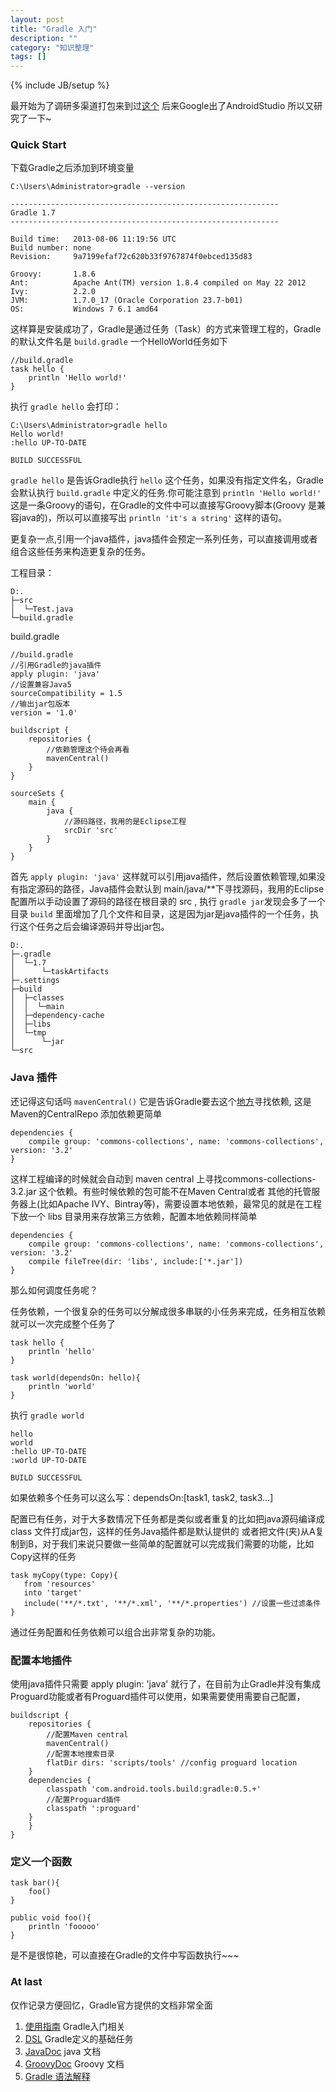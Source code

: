 ```yaml
---
layout: post
title: "Gradle 入门"
description: ""
category: "知识整理"
tags: []
---
```

{% include JB/setup %}

最开始为了调研多渠道打包来到过[这个](http://tools.android.com/) 后来Google出了AndroidStudio 所以又研究了一下~

### Quick Start

下载Gradle之后添加到环境变量

```
C:\Users\Administrator>gradle --version

------------------------------------------------------------
Gradle 1.7
------------------------------------------------------------

Build time:   2013-08-06 11:19:56 UTC
Build number: none
Revision:     9a7199efaf72c620b33f9767874f0ebced135d83

Groovy:       1.8.6
Ant:          Apache Ant(TM) version 1.8.4 compiled on May 22 2012
Ivy:          2.2.0
JVM:          1.7.0_17 (Oracle Corporation 23.7-b01)
OS:           Windows 7 6.1 amd64
```
这样算是安装成功了，Gradle是通过任务（Task）的方式来管理工程的，Gradle的默认文件名是 `build.gradle` 一个HelloWorld任务如下

```
//build.gradle
task hello {
    println 'Hello world!'
}
```
执行 `gradle hello` 会打印：

```
C:\Users\Administrator>gradle hello
Hello world!
:hello UP-TO-DATE

BUILD SUCCESSFUL

```

`gradle hello` 是告诉Gradle执行 `hello` 这个任务，如果没有指定文件名，Gradle会默认执行 `build.gradle` 中定义的任务.你可能注意到 `println 'Hello world!'` 这是一条Groovy的语句，在Gradle的文件中可以直接写Groovy脚本(Groovy 是兼容java的)，所以可以直接写出 `println 'it's a string'` 这样的语句。 

更复杂一点,引用一个java插件，java插件会预定一系列任务，可以直接调用或者组合这些任务来构造更复杂的任务。

工程目录：

```
D:.
├─src
│  └─Test.java
└─build.gradle
```

build.gradle

```
//build.gradle
//引用Gradle的java插件
apply plugin: 'java'
//设置兼容Java5
sourceCompatibility = 1.5
//输出jar包版本
version = '1.0'

buildscript {
    repositories {
        //依赖管理这个待会再看
        mavenCentral()
    }
}

sourceSets {
    main {
        java {
            //源码路径，我用的是Eclipse工程
            srcDir 'src'
        }
    }
}
```

首先 `apply plugin: 'java'` 这样就可以引用java插件，然后设置依赖管理,如果没有指定源码的路径，Java插件会默认到 main/java/**下寻找源码，我用的Eclipse配置所以手动设置了源码的路径在根目录的 src , 执行 `gradle jar`发现会多了一个目录 `build` 里面增加了几个文件和目录，这是因为jar是java插件的一个任务，执行这个任务之后会编译源码并导出jar包。

```
D:.
├─.gradle
│  └─1.7
│      └─taskArtifacts
├─.settings
├─build
│  ├─classes
│  │  └─main
│  ├─dependency-cache
│  ├─libs
│  └─tmp
│      └─jar
└─src
```

### Java 插件

还记得这句话吗 `mavenCentral()` 它是告诉Gradle要去这个[地方](http://search.maven.org/)寻找依赖, 这是Maven的CentralRepo 添加依赖更简单

```
dependencies {
    compile group: 'commons-collections', name: 'commons-collections', version: '3.2'
}
```
这样工程编译的时候就会自动到 maven central 上寻找commons-collections-3.2.jar 这个依赖。有些时候依赖的包可能不在Maven Central或者 其他的托管服务器上(比如Apache IVY、Bintray等)，需要设置本地依赖，最常见的就是在工程下放一个 libs 目录用来存放第三方依赖，配置本地依赖同样简单

```
dependencies {
    compile group: 'commons-collections', name: 'commons-collections', version: '3.2'
    compile fileTree(dir: 'libs', include:['*.jar'])
}
```

那么如何调度任务呢？

任务依赖，一个很复杂的任务可以分解成很多串联的小任务来完成，任务相互依赖就可以一次完成整个任务了

```
task hello {
	println 'hello'
}

task world(dependsOn: hello){
	println 'world'
}
```

执行 `gradle world` 

```
hello
world
:hello UP-TO-DATE
:world UP-TO-DATE

BUILD SUCCESSFUL
```

如果依赖多个任务可以这么写：dependsOn:[task1, task2, task3...]

配置已有任务，对于大多数情况下任务都是类似或者重复的比如把java源码编译成 class 文件打成jar包，这样的任务Java插件都是默认提供的 或者把文件(夹)从A复制到B，对于我们来说只要做一些简单的配置就可以完成我们需要的功能，比如Copy这样的任务

```
task myCopy(type: Copy){
   from 'resources'
   into 'target'
   include('**/*.txt', '**/*.xml', '**/*.properties') //设置一些过滤条件
}
```
通过任务配置和任务依赖可以组合出非常复杂的功能。

### 配置本地插件
使用java插件只需要 apply plugin: 'java' 就行了，在目前为止Gradle并没有集成Proguard功能或者有Proguard插件可以使用，如果需要使用需要自己配置，

```
buildscript {
    repositories {
        //配置Maven central
        mavenCentral()
        //配置本地搜索目录
        flatDir dirs: 'scripts/tools' //config proguard location
    }
    dependencies {
        classpath 'com.android.tools.build:gradle:0.5.+'
        //配置Proguard插件
        classpath ':proguard'
    }
	}
}
```

### 定义一个函数

```
task bar(){
	foo()
}

public void foo(){
	println 'fooooo'
}
```

是不是很惊艳，可以直接在Gradle的文件中写函数执行~~~

### At last

仅作记录方便回忆，Gradle官方提供的文档非常全面

1. [使用指南](http://www.gradle.org/docs/current/userguide/userguide.html) Gradle入门相关
2. [DSL](http://www.gradle.org/docs/current/dsl/) Gradle定义的基础任务
3. [JavaDoc](http://www.gradle.org/docs/current/javadoc/) java 文档
4. [GroovyDoc](http://www.gradle.org/docs/current/groovydoc/) Groovy 文档
5. [Gradle 语法解释](http://trickyandroid.com/gradle-tip-2-understanding-syntax/)

